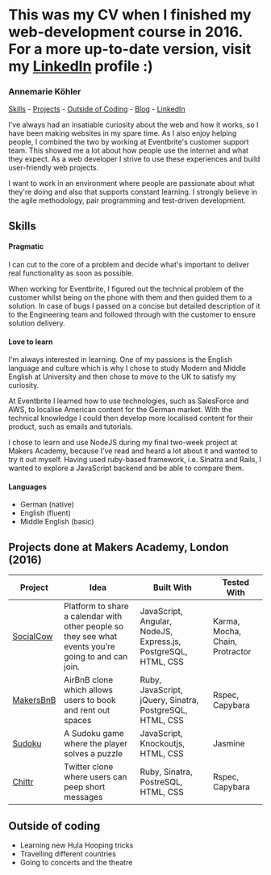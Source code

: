 # This was my CV when I finished my web-development course in 2016. For a more up-to-date version, visit my [LinkedIn](https://www.linkedin.com/in/annemariekohler/) profile :)


### Annemarie Köhler
[Skills](#skills) - [Projects](#projects) - [Outside of Coding](#more) - [Blog](BLOG) - [LinkedIn](https://www.linkedin.com/in/annemariekohler/)

I’ve always had an insatiable curiosity about the web and how it works, so I  have been making websites in my spare time. As I also enjoy helping people, I combined the two by working at Eventbrite's customer support team. This showed me a lot about how people use the internet and what they expect. As a web developer I strive to use these experiences and build user-friendly web projects.

I want to work in an environment where people are passionate about what they're doing and also that supports constant learning. I strongly believe in the agile methodology, pair programming and test-driven development.


## <a name="skills">Skills</a>

#### Pragmatic
I can cut to the core of a problem and decide what's important to deliver real functionality as soon as possible.

When working for Eventbrite, I figured out the technical problem of the customer whilst being on the phone with them and then guided them to a solution. In case of bugs I passed on a concise but detailed description of it to the Engineering team and followed through with the customer to ensure solution delivery.



#### Love to learn
I'm always interested in learning. One of my passions is the English language and culture which  is why I chose to study Modern and Middle English at University and then chose to move to the UK to satisfy my curiosity.

At Eventbrite I learned how to use technologies, such as SalesForce and AWS,  to localise American content for the German market. With the technical knowledge I could then develop more localised content for their product, such as emails and tutorials.

I chose to learn and use NodeJS during my final two-week project at Makers Academy, because I’ve read and heard a lot about it and wanted to try it out myself. Having used ruby-based framework, i.e. Sinatra and Rails, I wanted to explore a JavaScript backend and be able to compare them.

#### Languages
- German (native)
- English (fluent)
- Middle English (basic)

## <a name="projects">Projects done at Makers Academy, London (2016)</a>

Project | Idea | Built With | Tested With
--- | --- | --- | ---
[SocialCow](https://github.com/AnnemarieKohler/social-calendar) | Platform to share a calendar with other people so they see what events you’re going to and can join.|JavaScript, Angular, NodeJS, Express.js, PostgreSQL, HTML, CSS | Karma, Mocha, Chain, Protractor
[MakersBnB](https://github.com/lorenzoturrino/makers_bnb) | AirBnB clone which allows users to book and rent out spaces | Ruby, JavaScript, jQuery, Sinatra, PostgreSQL, HTML, CSS | Rspec, Capybara
[Sudoku](https://github.com/AnnemarieKohler/sudoku) | A Sudoku game where the player solves a puzzle | JavaScript, Knockoutjs, HTML, CSS| Jasmine
[Chittr](https://github.com/AnnemarieKohler/chitter-challenge) | Twitter clone where users can peep short messages | Ruby, Sinatra, PostreSQL, HTML, CSS | Rspec, Capybara

## <a name="more">Outside of coding</a>
- Learning new Hula Hooping tricks
- Travelling different countries
- Going to concerts and the theatre

